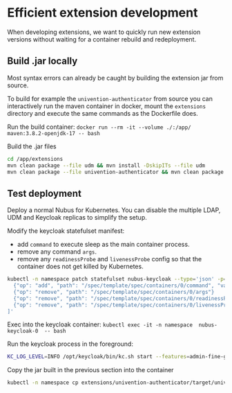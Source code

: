 # Efficient extension development

When developing extensions, we want to quickly run new extension versions
without waiting for a container rebuild and redeployment.

## Build .jar locally

Most syntax errors can already be caught by building the extension jar from source.

To build for example the `univention-authenticator` from source
you can interactively run the maven container in docker,
mount the `extensions` directory
and execute the same commands as the Dockerfile does.

Run the build container:
`docker run --rm -it --volume ./:/app/ maven:3.8.2-openjdk-17 -- bash`

Build the .jar files
```sh
cd /app/extensions
mvn clean package --file udm && mvn install -DskipITs --file udm
mvn clean package --file univention-authenticator && mvn clean package --file pom.xml
```

## Test deployment

Deploy a normal Nubus for Kubernetes. You can disable the multiple LDAP, UDM and Keycloak replicas to simplify the setup.

Modify the keycloak statefulset manifest:
- add `command` to execute sleep as the main container process.
- remove any command `args`.
- remove any `readinessProbe` and `livenessProbe` config so that the container does not get killed by Kubernetes.
```sh
kubectl -n namespace patch statefulset nubus-keycloak --type='json' -p='[
  {"op": "add", "path": "/spec/template/spec/containers/0/command", "value": ["sleep", "infinity"]},
  {"op": "remove", "path": "/spec/template/spec/containers/0/args"}
  {"op": "remove", "path": "/spec/template/spec/containers/0/readinessProbe"},
  {"op": "remove", "path": "/spec/template/spec/containers/0/livenessProbe"}
]'
```

Exec into the keycloak container:
`kubectl exec -it -n namespace  nubus-keycloak-0  -- bash`

Run the keycloak process in the foreground:
```sh
KC_LOG_LEVEL=INFO /opt/keycloak/bin/kc.sh start --features=admin-fine-grained-authz,token-exchange --metrics-enabled=true
```

Copy the jar built in the previous section into the container
```sh
kubectl -n namespace cp extensions/univention-authenticator/target/univention-authenticator-25.0.6-jar-with-dependencies.jar nubus-keycloak-0:/opt/keycloak/providers
```
